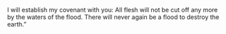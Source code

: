 I will establish my covenant with you: All flesh will not be cut off any more by the waters of the flood. There will never again be a flood to destroy the earth.”